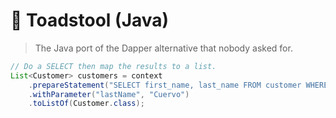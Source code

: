 # 🍄 Toadstool (Java)

> The Java port of the Dapper alternative that nobody asked for.

```java
// Do a SELECT then map the results to a list.
List<Customer> customers = context
    .prepareStatement("SELECT first_name, last_name FROM customer WHERE last_name = @lastName")
    .withParameter("lastName", "Cuervo")
    .toListOf(Customer.class);
```